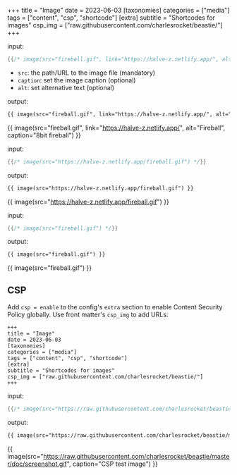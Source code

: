 +++
title = "Image"
date = 2023-06-03
[taxonomies]
categories = ["media"]
tags = ["content", "csp", "shortcode"]
[extra]
subtitle = "Shortcodes for images"
csp_img = ["raw.githubusercontent.com/charlesrocket/beastie/"]
+++

input:

```rs
{{/* image(src="fireball.gif", link="https://halve-z.netlify.app/", alt="Fireball", caption="8bit fireball") */}}
```

- `src`: the path/URL to the image file (mandatory)
- `caption`: set the image caption (optional)
- `alt`: set alternative text (optional)

output:

```html
{{ image(src="fireball.gif", link="https://halve-z.netlify.app/", alt="Fireball", caption="8bit fireball") }}
```

{{ image(src="fireball.gif", link="https://halve-z.netlify.app/", alt="Fireball", caption="8bit fireball") }}

input:

```rs
{{/* image(src="https://halve-z.netlify.app/fireball.gif") */}}
```

output:

```html
{{ image(src="https://halve-z.netlify.app/fireball.gif") }}
```

{{ image(src="https://halve-z.netlify.app/fireball.gif") }}

input:

```rs
{{/* image(src="fireball.gif") */}}
```

output:

```html
{{ image(src="fireball.gif") }}
```

{{ image(src="fireball.gif") }}

## CSP

Add `csp = enable` to the config's `extra` section to enable Content Security Policy globally. Use front matter's `csp_img` to add URLs:

```
+++
title = "Image"
date = 2023-06-03
[taxonomies]
categories = ["media"]
tags = ["content", "csp", "shortcode"]
[extra]
subtitle = "Shortcodes for images"
csp_img = ["raw.githubusercontent.com/charlesrocket/beastie/"]
+++
```

input:

```rs
{{/* image(src="https://raw.githubusercontent.com/charlesrocket/beastie/master/doc/screenshot.gif", caption="CSP test image") */}}
```

output:

```html
{{ image(src="https://raw.githubusercontent.com/charlesrocket/beastie/master/doc/screenshot.gif", caption="CSP test image"") }}
```

{{ image(src="https://raw.githubusercontent.com/charlesrocket/beastie/master/doc/screenshot.gif", caption="CSP test image") }}
